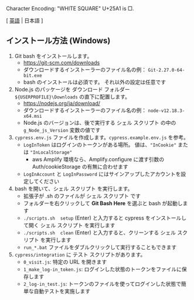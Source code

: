 ﻿Character Encoding: "WHITE SQUARE" U+25A1 is □.

[ [英語](README.md) | 日本語 ]

## インストール方法 (Windows)

1. Git bash をインストールします。
    - https://git-scm.com/downloads
	- ダウンロードするインストーラーのファイル名の例： `Git-2.27.0-64-bit.exe`
	- bash のインストールは必須です。 それ以外の設定は任意です
2. Node.js のパッケージを ダウンロード フォルダー `${USERPROFILE}\Downloads` の直下に配置します。
	- https://nodejs.org/ja/download/
	- ダウンロードするインストーラーのファイル名の例： `node-v12.18.3-x64.msi`
	- Node.js のバージョンは、後で実行する シェル スクリプト の中の `g_Node_js_Version` 変数の値です
3. `cypress.env.js` ファイルを作成します。`cypress.example.env.js` を参考。
	- `LogInToken` はログインのトークンがある場所。 値は、`"InCookie"` または `"InLocalStorage"`
		- aws Amplify 環境なら、Amplify.configure に渡す引数の Auth/cookieStorage の有無に合わせます
	- `LogInAccount` と `LogInPassword` にはサインアップしたアカウントを設定してください
4. bash を開いて、シェル スクリプト を実行します。
	- 拡張子が .sh のファイルが シェル スクリプト です
	- フォルダーを右クリックして **Git Bash Here** を選ぶと bash が起動します
	- `./scripts.sh  setup` (Enter) と入力すると cypress をインストールして開く シェル スクリプト を実行します
	- `./scripts.sh  clean` (Enter) と入力すると、クリーンする シェル スクリプト を実行します
	- `run_*.bat` ファイルをダブルクリックして実行することもできます
5. `cypress/integration` に テスト スクリプトがあります。
	- `0_visit.js`: 特定の URL を開きます
	- `1_make_log-in_token.js`: ログインした状態のトークンをファイルに保存します
	- `2_log-in_test.js`: トークンのファイルを使ってログインした状態で簡単な自動テストを実施します
